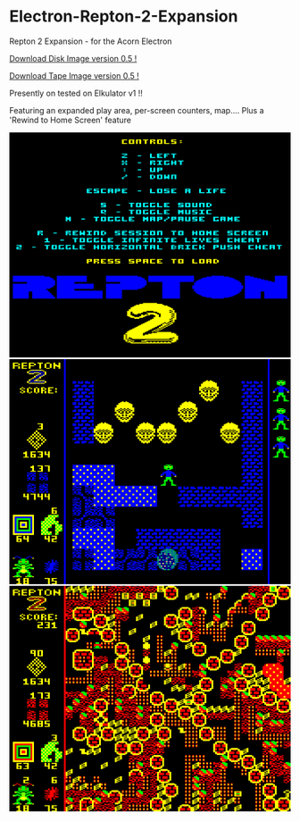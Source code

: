# Electron-Repton-2-Expansion

Repton 2 Expansion - for the Acorn Electron

[Download Disk Image version 0.5 !](https://github.com/Snuggsy187/Electron-Repton-2-Expansion/raw/main/Releases/Repton2-E-v0.5.ssd)

[Download Tape Image version 0.5 !](https://github.com/Snuggsy187/Electron-Repton-2-Expansion/raw/main/Releases/Repton2-E-v0.5.uef)

Presently on tested on Elkulator v1 !!

Featuring an expanded play area, per-screen counters, map....
Plus a 'Rewind to Home Screen' feature

![Electron Repton 2 Expansion](https://github.com/Snuggsy187/Electron-Repton-2-Expansion/blob/main/png/R21.png)
![Electron Repton 2 Expansion](https://github.com/Snuggsy187/Electron-Repton-2-Expansion/blob/main/png/R22.png)
![Electron Repton 2 Expansion](https://github.com/Snuggsy187/Electron-Repton-2-Expansion/blob/main/png/R23.png)
